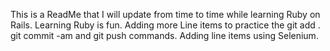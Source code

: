 This is a ReadMe that I will update from time to time while learning Ruby on Rails.
Learning Ruby is fun.
Adding more Line items to practice the git add . git commit -am and git push commands.
Adding line items using Selenium.

